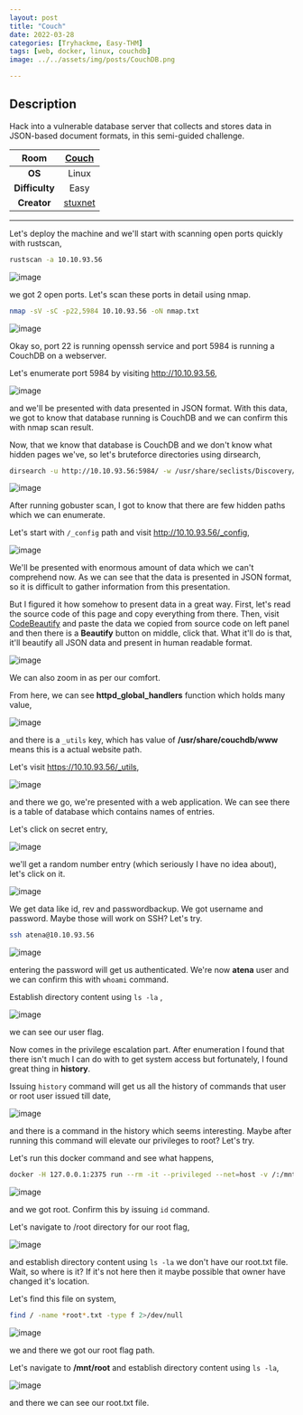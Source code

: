 ```yaml
---
layout: post
title: "Couch"
date: 2022-03-28
categories: [Tryhackme, Easy-THM]
tags: [web, docker, linux, couchdb]
image: ../../assets/img/posts/CouchDB.png 

---
```


## Description

Hack into a vulnerable database server that collects and stores data in JSON-based document formats, in this semi-guided challenge.

|**Room**|[Couch](https://tryhackme.com/room/couch)|
|:---:|:---:|
|**OS**|Linux|
|**Difficulty**|Easy|
|**Creator**|[stuxnet](https://tryhackme.com/p/stuxnet)|

---

Let's deploy the machine and we'll start with scanning open ports quickly with rustscan,

```bash
rustscan -a 10.10.93.56
```

![image](https://user-images.githubusercontent.com/67465230/160324275-0f648113-ab71-43e7-bfd0-0cda8c55b62f.png)

we got 2 open ports. Let's scan these ports in detail using nmap.

```bash
nmap -sV -sC -p22,5984 10.10.93.56 -oN nmap.txt
```

![image](https://user-images.githubusercontent.com/67465230/160324286-6cc2e3e9-dd01-497b-a516-acc42701286a.png)

Okay so, port 22 is running openssh service and port 5984 is running a CouchDB on a webserver.

Let's enumerate port 5984 by visiting http://10.10.93.56,

![image](https://user-images.githubusercontent.com/67465230/160324293-e4e53b5b-d4c9-495b-ba69-545cf0648130.png)

and we'll be presented with data presented in JSON format. With this data, we got to know that database running is CouchDB and we can confirm this with nmap scan result. 

Now, that we know that database is CouchDB and we don't know what hidden pages we've, so let's bruteforce directories using dirsearch,

```bash
dirsearch -u http://10.10.93.56:5984/ -w /usr/share/seclists/Discovery/Web-Content/common.txt -i 200,301
```

![image](https://user-images.githubusercontent.com/67465230/160324297-48dd21c5-b5c6-49b6-8c68-2c1a5ba8e4fa.png)

After running gobuster scan, I got to know that there are few hidden paths which we can enumerate. 

Let's start with `/_config` path and visit http://10.10.93.56/_config,

![image](https://user-images.githubusercontent.com/67465230/160324303-b254a52f-3753-433c-bb79-7486b2c125be.png)

We'll be presented with enormous amount of data which we can't comprehend now. As we can see that the data is presented in JSON format, so it is difficult to gather information from this presentation. 

But I figured it how somehow to present data in a great way. First, let's read the source code of this page and copy everything from there. Then, visit [CodeBeautify](https://codebeautify.org/jsonviewer) and paste the data we copied from source code on left panel and then there is a **Beautify** button on middle, click that. What it'll do is that, it'll beautify all JSON data and present in human readable format.

![image](https://user-images.githubusercontent.com/67465230/160324309-c8de71c5-dc75-4cfd-af50-5c533f1de384.png)

We can also zoom in as per our comfort.

From here, we can see **httpd_global_handlers** function which holds many value,

![image](https://user-images.githubusercontent.com/67465230/160324315-76b8f35a-a745-4ca1-820e-54e5e496639c.png)

and there is a `_utils` key, which has value of **/usr/share/couchdb/www** means this is a actual website path. 

Let's visit https://10.10.93.56/_utils,

![image](https://user-images.githubusercontent.com/67465230/160324320-17319270-1d10-4b5f-a757-a1f66f22a0ab.png)

and there we go, we're presented with a web application. We  can see there is a table of database which contains names of entries. 

Let's click on secret entry,

![image](https://user-images.githubusercontent.com/67465230/160324333-2b66cf7d-468f-4a91-932a-ae4d8e2ce9cf.png)

we'll get a random number entry (which seriously I have no idea about), let's click on it.

![image](https://user-images.githubusercontent.com/67465230/160324340-0ab01108-0904-4f12-9ca5-57f73a0806ec.png)

We get data like id, rev and passwordbackup. We got username and password. Maybe those will work on SSH? Let's try.

```bash
ssh atena@10.10.93.56
```

![image](https://user-images.githubusercontent.com/67465230/160324347-abd31c73-d6b6-4b09-b966-a9e8b54443c4.png)

entering the password will get us authenticated. We're now **atena** user and we can confirm this with `whoami` command.

Establish directory content using `ls -la` ,

![image](https://user-images.githubusercontent.com/67465230/160324358-9b86dc8c-684a-49cb-b1a6-726490b244a2.png)

we can see our user flag.

Now comes in the privilege escalation part. After enumeration I found that there isn't much I can do with to get system access but fortunately, I found great thing in **history**.

Issuing `history` command will get us all the history of commands that user or root user issued till date,

![image](https://user-images.githubusercontent.com/67465230/160324367-cc696b2b-0697-489b-af94-b761ffc60870.png)

and there is a command in the history which seems interesting. Maybe after running this command will elevate our privileges to root? Let's try.

Let's run this docker command and see what happens,

```bash
docker -H 127.0.0.1:2375 run --rm -it --privileged --net=host -v /:/mnt alpine
```

![image](https://user-images.githubusercontent.com/67465230/160324375-a5889052-551e-4edd-ad0d-4bc2d96dede0.png)

and we got root. Confirm this by issuing `id` command.

Let's navigate to /root directory for our root flag,

![image](https://user-images.githubusercontent.com/67465230/160324850-d5f341fd-0075-4ae3-b9a3-7d24a85fbe2f.png)

and establish directory content using `ls -la` we don't have our root.txt file. Wait, so where is it? If it's not here then it maybe possible that owner have changed it's location. 

Let's find this file on system,

```bash
find / -name *root*.txt -type f 2>/dev/null
```

![image](https://user-images.githubusercontent.com/67465230/160324911-2089b2bf-de31-4bea-b4f1-f481d378a0df.png)

we and there we got our root flag path. 

Let's navigate to **/mnt/root** and establish directory content using `ls -la`,

![image](https://user-images.githubusercontent.com/67465230/160324386-b586d295-3e44-4c92-942b-e711ac65e1ea.png)

and there we can see our root.txt file.